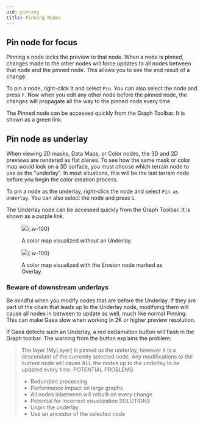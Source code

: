 ```yaml
---
uid: pinning
title: Pinning Nodes
---
```


## Pin node for focus

Pinning a node locks the preview to that node. When a node is pinned, changes made to the other nodes will force updates to all nodes between that node and the pinned node. This allows you to see the end result of a change.

To pin a node, right-click it and select `Pin`. You can also select the node and press `F`. Now when you edit any other node before the pinned node, the changes will propagate all the way to the pinned node every time.

The Pinned node can be accessed quickly from the Graph Toolbar. It is shown as a green link.

## Pin node as underlay

When viewing 2D masks, Data Maps, or Color nodes, the 3D and 2D previews are rendered as flat planes. To see how the same mask or color map would look on a 3D surface, you must choose which terrain node to use as the "underlay". In most situations, this will be the last terrain node before you begin the color creation process.

To pin a node as the underlay, right-click the node and select `Pin as Underlay`. You can also select the node and press `G`.

The Underlay node can be accessed quickly from the Graph Toolbar. It is shown as a purple link.


<div class="row">
<div class="col-lg-6">

<figure>

![](/images/ui/underlay_0.jpg){.w-100}

<figcaption>
A color map visualized without an Underlay.
</figcaption>
</figure>
</div>
<div class="col-lg-6">
<figure>

![](/images/ui/underlay_1.jpg){.w-100}

<figcaption>
A color map visualized with the Erosion node marked as Overlay.
</figcaption>
</figure>
</div>
</div>



### Beware of downstream underlays

Be mindful when you modify nodes that are before the Underlay. If they are part of the chain that leads up to the Underlay node, modifying them will cause all nodes in between to update as well, much like normal Pinning. This can make Gaea slow when working in 2K or higher preview resolution.

If Gaea detects such an Underlay, a red exclamation button will flash in the Graph toolbar. The warning from the button explains the problem:

> The layer [MyLayer] is pinned as the underlay, however it is a descendant of the currently selected node. Any modifications to the current node will cause ALL the nodes up to the underlay to be updated every time.
> POTENTIAL PROBLEMS
> - Redundant processing
> - Performance impact on large graphs
> - All nodes inbetween will rebuilt on every change
> - Potential for incorrect visualization
> SOLUTIONS
> - Unpin the underlay
> - Use an ancestor of the selected node
